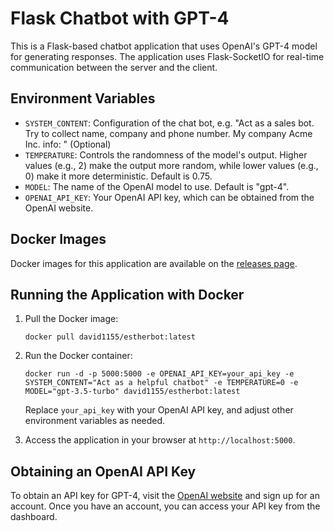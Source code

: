 # Flask Chatbot with GPT-4

This is a Flask-based chatbot application that uses OpenAI's GPT-4 model for generating responses. The application uses Flask-SocketIO for real-time communication between the server and the client.

## Environment Variables

- `SYSTEM_CONTENT`: Configuration of the chat bot, e.g. "Act as a sales bot. Try to collect name, company and phone number. My company Acme Inc. info: " (Optional)
- `TEMPERATURE`: Controls the randomness of the model's output. Higher values (e.g., 2) make the output more random, while lower values (e.g., 0) make it more deterministic. Default is 0.75.
- `MODEL`: The name of the OpenAI model to use. Default is "gpt-4".
- `OPENAI_API_KEY`: Your OpenAI API key, which can be obtained from the OpenAI website.

## Docker Images

Docker images for this application are available on the [releases page](https://github.com/david1155/estherbot/releases).

## Running the Application with Docker

1. Pull the Docker image:

   ```
   docker pull david1155/estherbot:latest
   ```

2. Run the Docker container:

   ```
   docker run -d -p 5000:5000 -e OPENAI_API_KEY=your_api_key -e SYSTEM_CONTENT="Act as a helpful chatbot" -e TEMPERATURE=0 -e MODEL="gpt-3.5-turbo" david1155/estherbot:latest
   ```

   Replace `your_api_key` with your OpenAI API key, and adjust other environment variables as needed.

3. Access the application in your browser at `http://localhost:5000`.

## Obtaining an OpenAI API Key

To obtain an API key for GPT-4, visit the [OpenAI website](https://platform.openai.com/) and sign up for an account. Once you have an account, you can access your API key from the dashboard.
